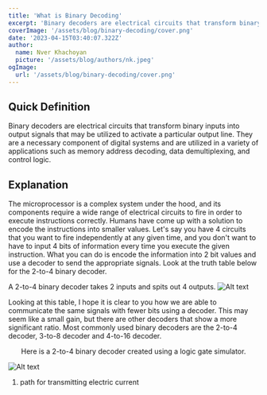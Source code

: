 ```yaml
---
title: 'What is Binary Decoding'
excerpt: 'Binary decoders are electrical circuits that transform binary inputs into output signals that may be utilized to activate a particular output line. They are a necessary component of digital systems and are utilized in a variety of applications such as memory address decoding, data demultiplexing, and control logic.'
coverImage: '/assets/blog/binary-decoding/cover.png'
date: '2023-04-15T03:40:07.322Z'
author:
  name: Nver Khachoyan
  picture: '/assets/blog/authors/nk.jpeg'
ogImage:
  url: '/assets/blog/binary-decoding/cover.png'
---
```


## Quick Definition

Binary decoders are electrical circuits that transform binary inputs into output signals that may be utilized to activate a particular output line. They are a necessary component of digital systems and are utilized in a variety of applications such as memory address decoding, data demultiplexing, and control logic.

## Explanation

The microprocessor is a complex system under the hood, and its components require a wide range of electrical circuits to fire in order to execute instructions correctly. Humans have come up with a solution to encode the instructions into smaller values. Let's say you have 4 circuits that you want to fire independently at any given time, and you don't want to have to input 4 bits of information every time you execute the given instruction. What you can do is encode the information into 2 bit values and use a decoder to send the appropriate signals. Look at the truth table below for the 2-to-4 binary decoder. 

A 2-to-4 binary decoder takes 2 inputs and spits out 4 outputs.
![Alt text](/assets/blog/binary-decoding/2-to-4-truth-table.png?raw=true "Title")

Looking at this table, I hope it is clear to you how we are able to communicate the same signals with fewer bits using a decoder. This may seem like a small gain, but there are other decoders that show a more significant ratio. Most commonly used binary decoders are the 2-to-4 decoder, 3-to-8 decoder and 4-to-16 decoder.


<p style="text-align: center;">Here is a 2-to-4 binary decoder created using a logic gate simulator.</p>

![Alt text](/assets/blog/binary-decoding/24bd-00.png?raw=true "Title")

1. path for transmitting electric current





